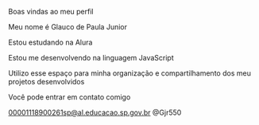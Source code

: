 Boas vindas ao meu perfil

Meu nome é Glauco de Paula Junior 

Estou estudando na Alura

Estou me desenvolvendo na linguagem JavaScript

Utilizo esse espaço para minha organização e compartilhamento dos meu projetos desenvolvidos

Você pode entrar em contato comigo

00001118900261sp@al.educacao.sp.gov.br
@Gjr550
